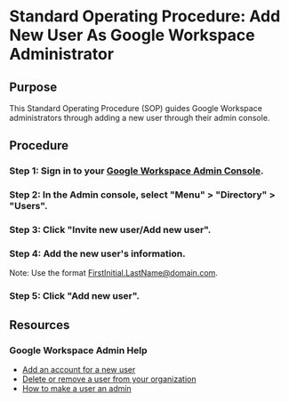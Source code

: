 # Standard Operating Procedure: Add New User As Google Workspace Administrator

## Purpose
This Standard Operating Procedure (SOP) guides Google Workspace administrators through adding a new user through their admin console. 

## Procedure 
### Step 1: Sign in to your [Google Workspace Admin Console](https://support.google.com/a/answer/33310?hl=en). 
### Step 2: In the Admin console, select "Menu" > "Directory" > "Users". 
### Step 3: Click "Invite new user/Add new user".
### Step 4: Add the new user's information.
Note: Use the format FirstInitial.LastName@domain.com.
### Step 5: Click "Add new user".

## Resources
### Google Workspace Admin Help 
- [Add an account for a new user](https://support.google.com/a/answer/33310?hl=en)
- [Delete or remove a user from your organization](https://support.google.com/a/answer/33314?sjid=1833291049563931691-NC)
- [How to make a user an admin](https://support.google.com/a/answer/172176?sjid=1833291049563931691-NC)
